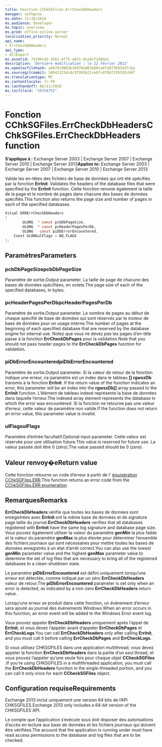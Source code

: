 ```yaml
---
title: Fonction CChkSGFiles.ErrCheckDbHeaders
manager: sethgros
ms.date: 11/16/2014
ms.audience: Developer
ms.topic: overview
ms.prod: office-online-server
localization_priority: Normal
api_name:
- ErrCheckDbHeaders
api_type:
- dllExport
ms.assetid: 75289cd2-35b1-4f75-a651-dce01f1ddda1
description: 'Dernière modification : le 22 février 2013'
ms.openlocfilehash: a407019063b34970e883a00ca4f4d730935d7cba
ms.sourcegitcommit: 34041125dc8c5f993b21cebfc4f8b72f0fd2cb6f
ms.translationtype: MT
ms.contentlocale: fr-FR
ms.lasthandoff: 06/11/2018
ms.locfileid: "19754752"
---
```

# <a name="cchksgfileserrcheckdbheaders-function"></a><span data-ttu-id="41b3c-103">Fonction CChkSGFiles.ErrCheckDbHeaders</span><span class="sxs-lookup"><span data-stu-id="41b3c-103">CChkSGFiles.ErrCheckDbHeaders function</span></span>

<span data-ttu-id="41b3c-104">**S’applique à :** Exchange Server 2003 | Exchange Server 2007 | Exchange Server 2010 | Exchange Server 2013</span><span class="sxs-lookup"><span data-stu-id="41b3c-104">**Applies to:** Exchange Server 2003 | Exchange Server 2007 | Exchange Server 2010 | Exchange Server 2013</span></span> 
  
<span data-ttu-id="41b3c-105">Valide les en-têtes des fichiers de base de données qui ont été spécifiés par la fonction **ErrInit** .</span><span class="sxs-lookup"><span data-stu-id="41b3c-105">Validates the headers of the database files that were specified by the **ErrInit** function.</span></span> <span data-ttu-id="41b3c-106">Cette fonction renvoie également la taille de la page et le nombre de pages dans chacune des bases de données spécifiés.</span><span class="sxs-lookup"><span data-stu-id="41b3c-106">This function also returns the page size and number of pages in each of the specified databases.</span></span> 
  
```cs
Vitual ERRErrCheckDbHeaders  
(
        ULONG  * const pcbDbPageSize,
        ULONG  * const pcHeaderPagesPerDb,
        ULONG   const piDbErrorEncountered,
    Const ULONGulFlags = NO_FLAGS
);

```

## <a name="parameters"></a><span data-ttu-id="41b3c-107">Paramètres</span><span class="sxs-lookup"><span data-stu-id="41b3c-107">Parameters</span></span>

### <a name="pcbdbpagesize"></a><span data-ttu-id="41b3c-108">pcbDbPageSize</span><span class="sxs-lookup"><span data-stu-id="41b3c-108">pcbDbPageSize</span></span> 
  
<span data-ttu-id="41b3c-109">Paramètre de sortie.</span><span class="sxs-lookup"><span data-stu-id="41b3c-109">Output parameter.</span></span> <span data-ttu-id="41b3c-110">La taille de page de chacune des bases de données spécifiées, en octets.</span><span class="sxs-lookup"><span data-stu-id="41b3c-110">The page size of each of the specified databases, in bytes.</span></span>
    
### <a name="pcheaderpagesperdb"></a><span data-ttu-id="41b3c-111">pcHeaderPagesPerDb</span><span class="sxs-lookup"><span data-stu-id="41b3c-111">pcHeaderPagesPerDb</span></span> 
  
<span data-ttu-id="41b3c-112">Paramètre de sortie.</span><span class="sxs-lookup"><span data-stu-id="41b3c-112">Output parameter.</span></span> <span data-ttu-id="41b3c-113">Le nombre de pages au début de chaque spécifié de base de données qui sont réservés par le moteur de base de données pour un usage interne.</span><span class="sxs-lookup"><span data-stu-id="41b3c-113">The number of pages at the beginning of each specified database that are reserved by the database engine for internal use.</span></span> <span data-ttu-id="41b3c-114">Notez que vous ne devez *pas* les pages d’en-tête passe à la fonction **ErrCheckDbPages** pour la validation.</span><span class="sxs-lookup"><span data-stu-id="41b3c-114">Note that you should *not* pass header pages to the **ErrCheckDbPages** function for validation.</span></span> 
    
### <a name="pidberrorencountered"></a><span data-ttu-id="41b3c-115">piDbErrorEncountered</span><span class="sxs-lookup"><span data-stu-id="41b3c-115">piDbErrorEncountered</span></span>
  
<span data-ttu-id="41b3c-116">Paramètre de sortie.</span><span class="sxs-lookup"><span data-stu-id="41b3c-116">Output parameter.</span></span> <span data-ttu-id="41b3c-117">Si la valeur de retour de la fonction indique une erreur, ce paramètre est un index dans le tableau **[] rgwszDb** transmis à la fonction **ErrInit** .</span><span class="sxs-lookup"><span data-stu-id="41b3c-117">If the return value of the function indicates an error, this parameter will be an index into the **rgwszDb[]** array passed to the **ErrInit** function.</span></span> <span data-ttu-id="41b3c-118">L’élément de tableau indexé représente la base de données dans laquelle l’erreur.</span><span class="sxs-lookup"><span data-stu-id="41b3c-118">The indexed array element represents the database in which the error was encountered.</span></span> <span data-ttu-id="41b3c-119">Si la fonction ne retourne pas une valeur d’erreur, cette valeur de paramètre non valide.</span><span class="sxs-lookup"><span data-stu-id="41b3c-119">If the function does not return an error value, this parameter value is invalid.</span></span> 
    
### <a name="ulflags"></a><span data-ttu-id="41b3c-120">ulFlags</span><span class="sxs-lookup"><span data-stu-id="41b3c-120">ulFlags</span></span> 
  
<span data-ttu-id="41b3c-121">Paramètre d’entrée facultatif.</span><span class="sxs-lookup"><span data-stu-id="41b3c-121">Optional input parameter.</span></span> <span data-ttu-id="41b3c-122">Cette valeur est réservée pour une utilisation future.</span><span class="sxs-lookup"><span data-stu-id="41b3c-122">This value is reserved for future use.</span></span> <span data-ttu-id="41b3c-123">La valeur passée doit être 0 (zéro).</span><span class="sxs-lookup"><span data-stu-id="41b3c-123">The value passed should be 0 (zero).</span></span>
    
## <a name="return-value"></a><span data-ttu-id="41b3c-124">Valeur renvoy�e</span><span class="sxs-lookup"><span data-stu-id="41b3c-124">Return value</span></span>

<span data-ttu-id="41b3c-125">Cette fonction retourne un code d’erreur à partir de l' [énumération CChkSGFiles.ERR](cchksgfiles-err-enumeration.md).</span><span class="sxs-lookup"><span data-stu-id="41b3c-125">This function returns an error code from the [CChkSGFiles.ERR enumeration](cchksgfiles-err-enumeration.md).</span></span>
  
## <a name="remarks"></a><span data-ttu-id="41b3c-126">Remarques</span><span class="sxs-lookup"><span data-stu-id="41b3c-126">Remarks</span></span>

<span data-ttu-id="41b3c-127">**ErrCheckDbHeaders** vérifie que toutes les bases de données sont enregistrées avec **ErrInit** ont la même base de données et de signature page taille du journal.</span><span class="sxs-lookup"><span data-stu-id="41b3c-127">**ErrCheckDbHeaders** verifies that all databases registered with **ErrInit** have the same log signature and database page size.</span></span> <span data-ttu-id="41b3c-128">Vous pouvez également utiliser la valeur du paramètre **genMin** la plus faible et la valeur du paramètre **genMax** la plus élevée pour déterminer l’ensemble des fichiers journaux qui sont nécessaires pour mettre toutes les bases de données enregistrés à un état d’arrêt correct.</span><span class="sxs-lookup"><span data-stu-id="41b3c-128">You can also use the lowest **genMin** parameter value and the highest **genMax** parameter value to determine the set of log files that are necessary to bring all of the registered databases to a clean-shutdown state.</span></span> 
  
<span data-ttu-id="41b3c-129">Le paramètre **piDbErrorEncountered** est défini uniquement lorsqu’une erreur est détectée, comme indiqué par un zéro **ErrCheckDbHeaders** valeur de retour.</span><span class="sxs-lookup"><span data-stu-id="41b3c-129">The **piDbErrorEncountered** parameter is set only when an error is detected, as indicated by a non-zero **ErrCheckDbHeaders** return value.</span></span> 
  
<span data-ttu-id="41b3c-130">Lorsqu’une erreur se produit dans cette fonction, un événement d’erreur sera ajouté au journal des événements Windows.</span><span class="sxs-lookup"><span data-stu-id="41b3c-130">When an error occurs in this function, an error event will be added to the Windows Error event log.</span></span>
  
<span data-ttu-id="41b3c-131">Vous pouvez appeler **ErrCheckDbHeaders** uniquement après l’appel de **ErrInit**, et vous devez l’appeler avant d’appeler **ErrCheckDbPages** et **ErrCheckLogs**.</span><span class="sxs-lookup"><span data-stu-id="41b3c-131">You can call **ErrCheckDbHeaders** only after calling **ErrInit**, and you must call it before calling **ErrCheckDbPages** and **ErrCheckLogs**.</span></span>
  
<span data-ttu-id="41b3c-132">Si vous utilisez CHKSGFILES dans une application multithread, vous devez appeler la fonction **ErrCheckDbHeaders** dans la partie d’un seul thread, et vous pouvez l’appeler qu’une seule fois pour chaque objet **CCheckSGFiles** .</span><span class="sxs-lookup"><span data-stu-id="41b3c-132">If you're using CHKSGFILES in a multithreaded application, you must call the **ErrCheckDbHeaders** function in the single-threaded portion, and you can call it only once for each **CCheckSGFiles** object.</span></span> 
  
## <a name="requirements"></a><span data-ttu-id="41b3c-133">Configuration requise</span><span class="sxs-lookup"><span data-stu-id="41b3c-133">Requirements</span></span>

<span data-ttu-id="41b3c-134">Exchange 2013 inclut uniquement une version 64 bits de l’API CHKSGFILES.</span><span class="sxs-lookup"><span data-stu-id="41b3c-134">Exchange 2013 only includes a 64-bit version of the CHKSGFILES API.</span></span>
  
<span data-ttu-id="41b3c-135">Le compte que l’application s’exécute sous doit disposer des autorisations d’accès en lecture aux base de données et les fichiers journaux qui doivent être vérifiées.</span><span class="sxs-lookup"><span data-stu-id="41b3c-135">The account that the application is running under must have read access permissions to the database and log files that are to be checked.</span></span>
  

